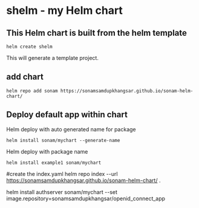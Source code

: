 # shelm - my Helm chart 

## This Helm chart is built from the helm template
```
helm create shelm
```
This will generate a template project.

## add chart 
```helm repo add sonam https://sonamsamdupkhangsar.github.io/sonam-helm-chart/```

## Deploy default app within chart
Helm deploy with auto generated name for package
```
helm install sonam/mychart --generate-name
```

Helm deploy with package name
```
helm install example1 sonam/mychart
```

#create the index.yaml
helm repo index --url https://sonamsamdupkhangsar.github.io/sonam-helm-chart/ .

helm install authserver sonam/mychart --set image.repository=sonamsamdupkhangsar/openid_connect_app
